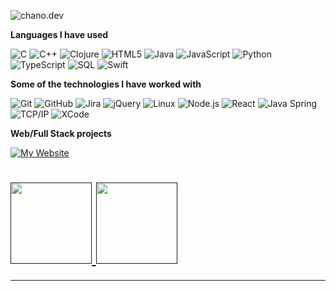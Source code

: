 <p><img src="https://img.shields.io/badge/-CHANO.DEV-000000?style=for-the-badge&amp;logo=react&amp;logoColor=white" alt="chano.dev"></p>

<p><strong>Languages I have used</strong></p>
<p>
  <img src="https://img.shields.io/badge/-C-000000?style=flat&amp;logo=C" alt="C">
  <img src="https://img.shields.io/badge/-C++-000000?style=flat&amp;logo=C%2B%2B&amp;logoColor=00599C" alt="C++">
  <img src="https://img.shields.io/badge/-Clojure-000000?style=flat&amp;logo=Clojure" alt="Clojure">
  <img src="https://img.shields.io/badge/-HTML5-000000?style=flat&amp;logo=HTML5" alt="HTML5">
  <img src="https://img.shields.io/badge/-Java-000000?style=flat&amp;logo=Java&amp;logoColor=007396" alt="Java">
  <img src="https://img.shields.io/badge/-JavaScript-000000?style=flat&amp;logo=javascript" alt="JavaScript">
  <img src="https://img.shields.io/badge/-Python-000000?style=flat&amp;logo=python" alt="Python">
  <img src="https://img.shields.io/badge/-TypeScript-000000?style=flat&amp;logo=typescript&amp;logoColor=007ACC" alt="TypeScript">
  <img src="https://img.shields.io/badge/-SQL-000000?style=flat&amp;logo=MySQL" alt="SQL">
  <img src="https://img.shields.io/badge/-Swift-000000?style=flat&amp;logo=Swift" alt="Swift">
</p>

<p><strong>Some of the technologies I have worked with</strong></p>
<p>
  <img src="https://img.shields.io/badge/-Git-000000?style=flat&amp;logo=git&amp;logoColor=F05032" alt="Git">
  <img src="https://img.shields.io/badge/-GitHub-000000?style=flat&amp;logo=github&amp;logoColor=FFFFFF" alt="GitHub">
  <img src="https://img.shields.io/badge/-Jira-000000?style=flat&amp;logo=jira-software&amp;logoColor=0052CC" alt="Jira">
  <img src="https://img.shields.io/badge/-jQuery-000000?style=flat&amp;logo=jQuery&amp;logoColor=0769AD" alt="jQuery">
  <img src="https://img.shields.io/badge/-Linux-000000?style=flat&amp;logo=linux&amp;logoColor=FCC624" alt="Linux">
  <img src="https://img.shields.io/badge/-Node.js-000000?style=flat&amp;logo=node.js&amp;logoColor=339933" alt="Node.js">
  <img src="https://img.shields.io/badge/-React-000000?style=flat&amp;logo=React&amp;logoColor=61DAFB" alt="React">
  <img src="https://img.shields.io/badge/-Spring-000000?style=flat&amp;logo=spring&amp;logoColor=6DB33F" alt="Java Spring">
  <img src="https://img.shields.io/badge/-TCP/IP-000000?style=flat&amp;logo=cisco&amp;logoColor=white" alt="TCP/IP">
  <img src="https://img.shields.io/badge/-XCode-000000?style=flat&amp;logo=XCode&amp;logoColor=1575F9" alt="XCode">
</p>

<p><strong>Web/Full Stack projects</strong></p>
<p>
  <a href="https://github.com/chanoiu"><img src="https://img.shields.io/badge/-%F0%9F%A7%AC%C2%A0%C2%A0My%C2%A0Website-000000?style=flat" alt="My Website"></a>
</p>

<h1>
  <a href="">
    <img align="" height="130px" src="https://github-readme-stats.vercel.app/api?username=chanoiu&amp;hide_title=true&amp;show_icons=true&amp;include_all_commits=true&amp;line_height=21&amp;bg_color=0,EC6C6C,FFD479,FFFC79,73FA79&amp;theme=graywhite">
    <img align="" height="130px" src="https://github-readme-stats.vercel.app/api/top-langs/?username=chanoiu&amp;hide_title=true&amp;layout=compact&amp;bg_color=0,73FA79,73FDFF,7A81FF&amp;theme=graywhite">
  </a>
</h1>
<hr>